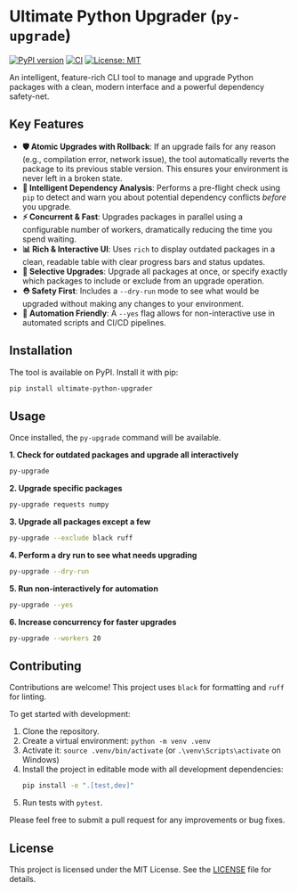 # Ultimate Python Upgrader (`py-upgrade`)

[![PyPI version](https://badge.fury.io/py/ultimate-python-upgrader.svg)](https://badge.fury.io/py/ultimate-python-upgrader)
[![CI](https://github.com/psywarrior1998/upgrade_all_python/actions/workflows/ci.yml/badge.svg)](https://github.com/psywarrior1998/upgrade_all_python/actions/workflows/ci.yml)
[![License: MIT](https://img.shields.io/badge/License-MIT-yellow.svg)](https://opensource.org/licenses/MIT)

An intelligent, feature-rich CLI tool to manage and upgrade Python packages with a clean, modern interface and a powerful dependency safety-net.

## Key Features

  - **🛡️ Atomic Upgrades with Rollback**: If an upgrade fails for any reason (e.g., compilation error, network issue), the tool automatically reverts the package to its previous stable version. This ensures your environment is never left in a broken state.
  - **🔎 Intelligent Dependency Analysis**: Performs a pre-flight check using `pip` to detect and warn you about potential dependency conflicts *before* you upgrade.
  - **⚡ Concurrent & Fast**: Upgrades packages in parallel using a configurable number of workers, dramatically reducing the time you spend waiting.
  - **📊 Rich & Interactive UI**: Uses `rich` to display outdated packages in a clean, readable table with clear progress bars and status updates.
  - **🎯 Selective Upgrades**: Upgrade all packages at once, or specify exactly which packages to include or exclude from an upgrade operation.
  - **⛑️ Safety First**: Includes a `--dry-run` mode to see what would be upgraded without making any changes to your environment.
  - **🤖 Automation Friendly**: A `--yes` flag allows for non-interactive use in automated scripts and CI/CD pipelines.

## Installation

The tool is available on PyPI. Install it with pip:

```bash
pip install ultimate-python-upgrader
```

## Usage

Once installed, the `py-upgrade` command will be available.

**1. Check for outdated packages and upgrade all interactively**

```bash
py-upgrade
```

**2. Upgrade specific packages**

```bash
py-upgrade requests numpy
```

**3. Upgrade all packages except a few**

```bash
py-upgrade --exclude black ruff
```

**4. Perform a dry run to see what needs upgrading**

```bash
py-upgrade --dry-run
```

**5. Run non-interactively for automation**

```bash
py-upgrade --yes
```

**6. Increase concurrency for faster upgrades**

```bash
py-upgrade --workers 20
```

## Contributing

Contributions are welcome\! This project uses `black` for formatting and `ruff` for linting.

To get started with development:

1.  Clone the repository.
2.  Create a virtual environment: `python -m venv .venv`
3.  Activate it: `source .venv/bin/activate` (or `.\venv\Scripts\activate` on Windows)
4.  Install the project in editable mode with all development dependencies:
    ```bash
    pip install -e ".[test,dev]"
    ```
5.  Run tests with `pytest`.

Please feel free to submit a pull request for any improvements or bug fixes.

## License

This project is licensed under the MIT License. See the [LICENSE](https://www.google.com/search?q=LICENSE) file for details.
